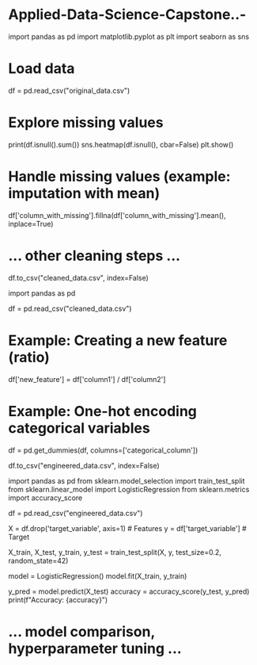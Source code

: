 # Applied-Data-Science-Capstone..-
import pandas as pd
import matplotlib.pyplot as plt
import seaborn as sns

# Load data
df = pd.read_csv("original_data.csv")

# Explore missing values
print(df.isnull().sum())
sns.heatmap(df.isnull(), cbar=False)
plt.show()

# Handle missing values (example: imputation with mean)
df['column_with_missing'].fillna(df['column_with_missing'].mean(), inplace=True)

# ... other cleaning steps ...

df.to_csv("cleaned_data.csv", index=False)


import pandas as pd

df = pd.read_csv("cleaned_data.csv")

# Example: Creating a new feature (ratio)
df['new_feature'] = df['column1'] / df['column2']

# Example: One-hot encoding categorical variables
df = pd.get_dummies(df, columns=['categorical_column'])

df.to_csv("engineered_data.csv", index=False)


import pandas as pd
from sklearn.model_selection import train_test_split
from sklearn.linear_model import LogisticRegression
from sklearn.metrics import accuracy_score

df = pd.read_csv("engineered_data.csv")

X = df.drop('target_variable', axis=1)  # Features
y = df['target_variable']  # Target

X_train, X_test, y_train, y_test = train_test_split(X, y, test_size=0.2, random_state=42)

model = LogisticRegression()
model.fit(X_train, y_train)

y_pred = model.predict(X_test)
accuracy = accuracy_score(y_test, y_pred)
print(f"Accuracy: {accuracy}")

# ... model comparison, hyperparameter tuning ...
